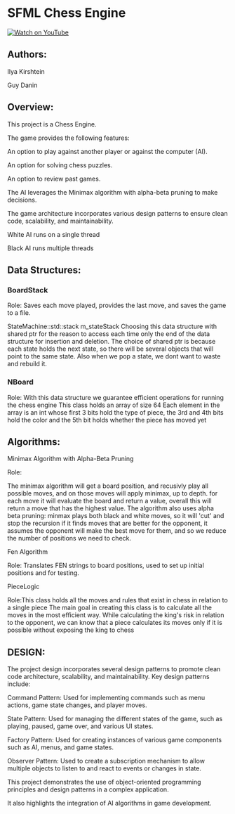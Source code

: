 # SFML Chess Engine

[![Watch on YouTube](https://img.shields.io/badge/Watch%20on-YouTube-red?logo=youtube&style=for-the-badge)](https://www.youtube.com/watch?v=P3rxAs5GV68)

## Authors: 

Ilya Kirshtein

Guy Danin

## Overview:

This project is a Chess Engine. 

The game provides the following features:

An option to play against another player or against the computer (AI).

An option for solving chess puzzles.

An option to review past games.

The AI leverages the Minimax algorithm with alpha-beta pruning to make decisions. 

The game architecture incorporates various design patterns to ensure clean code, scalability, and maintainability.

White AI runs on a single thread

Black AI runs multiple threads


## Data Structures:

### BoardStack

Role: Saves each move played, provides the last move, and saves the game to a file.

StateMachine::std::stack<statePtr> m_stateStack 
Choosing this data structure with shared ptr for the reason to access each 
time only the end of the data structure for insertion and deletion. 
The choice of shared ptr is because each state holds the next state, 
so there will be several objects that will point to the same state.
Also when we pop a state, we dont want to waste and rebuild it.

### NBoard
Role: With this data structure we guarantee efficient operations for running the chess engine 
This class holds an array of size 64
Each element in the array is an int whose first 3 bits hold the type of piece, 
the 3rd and 4th bits hold the color and the 5th bit holds whether the piece has moved yet

## Algorithms:

Minimax Algorithm with Alpha-Beta Pruning

Role:

The minimax algorithm will get a board position, and recusivly play all possible moves, 
and on those moves will apply minimax, up to depth.
for each move it will evaluate the board and return a value,
overall this will return a move that has the highest value.
The algorithm also uses alpha beta pruning:
minmax plays both black and white moves, so
it will 'cut' and stop the recursion if it finds moves that are better for the opponent,
it assumes the opponent will make the best move for them, and so we reduce the number 
of positions we need to check.

Fen Algorithm

Role: Translates FEN strings to board positions, used to set up initial positions and for testing.

PieceLogic

Role:This class holds all the moves and rules that exist in chess in relation to a single piece
The main goal in creating this class is to calculate all the moves in the most efficient way. 
While calculating the king's risk in relation to the opponent, 
we can know that a piece calculates its moves only if it is possible without exposing the king to chess

## DESIGN:

The project design incorporates several design patterns to promote clean code architecture, scalability, and maintainability. Key design patterns include:

Command Pattern: Used for implementing commands such as menu actions, game state changes, and player moves.

State Pattern: Used for managing the different states of the game, such as playing, paused, game over, and various UI states.

Factory Pattern: Used for creating instances of various game components such as AI, menus, and game states.

Observer Pattern: Used to create a subscription mechanism to allow multiple objects to listen to and react to events or changes in state.


This project demonstrates the use of object-oriented programming principles and design patterns in a complex application. 

It also highlights the integration of AI algorithms in game development.


